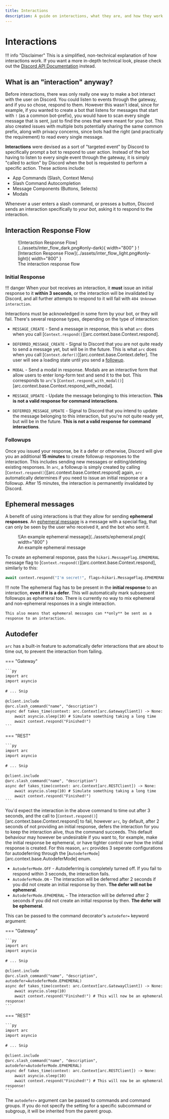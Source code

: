 ```yaml
---
title: Interactions
description: A guide on interactions, what they are, and how they work.
---
```


# Interactions

!!! info "Disclaimer"
    This is a simplified, non-technical explanation of how interactions work. If you want a more in-depth technical look, please check out the [Discord API Documentation](https://discord.com/developers/docs/interactions/receiving-and-responding#interactions-and-bot-users) instead.


## What is an "interaction" anyway?

Before interactions, there was only really one way to make a bot interact with the user on Discord. You could listen to events through the gateway, and if you so chose, respond to them. However this wasn't ideal, since for example, if you wanted to create a bot that listens for messages that start with `!` (as a common bot-prefix), you would have to scan every single message that is sent, just to find the ones that were meant for your bot. This also created issues with multiple bots potentially sharing the same common prefix, along with privacy concerns, since bots had the right (and practically the requirement) to read every single message.

**Interactions** were devised as a sort of "targeted event" by Discord to specifically prompt a bot to respond to user action. Instead of the bot having to listen to every single event through the gateway, it is simply "called to action" by Discord when the bot is requested to perform a specific action. These actions include:

- App Commands (Slash, Context Menu)
- Slash Command Autocompletion
- Message Components (Buttons, Selects)
- Modals

Whenever a user enters a slash command, or presses a button, Discord sends an interaction specifically to *your bot*, asking it to respond to the interaction.

## Interaction Response Flow

<figure markdown>
  ![Interaction Response Flow](../assets/inter_flow_dark.png#only-dark){ width="800" }
  ![Interaction Response Flow](../assets/inter_flow_light.png#only-light){ width="800" }
  <figcaption>The interaction response flow</figcaption>
</figure>

### Initial Response

!!! danger
    When your bot receives an interaction, it **must** issue an initial response to it **within 3 seconds**, or the interaction will be invalidated by Discord, and all further attempts to respond to it will fail with `404 Unknown interaction`.

Interactions must be acknowledged in some form by your bot, or they will fail. There's several response types, depending on the type of interaction:

- `MESSAGE_CREATE` - Send a message in response, this is what `arc` does when you call [`Context.respond()`][arc.context.base.Context.respond].

- `DEFERRED_MESSAGE_CREATE` - Signal to Discord that you are not quite ready to send a message yet, but will be in the future. This is what `arc` does when you call [`Context.defer()`][arc.context.base.Context.defer]. The user will see a loading state until you send a [followup](#followups).

- `MODAL` - Send a modal in response. Modals are an interactive form that allow users to enter long-form text and send it to the bot. This corresponds to `arc`'s [`Context.respond_with_modal()`][arc.context.base.Context.respond_with_modal].

- `MESSAGE_UPDATE` - Update the message belonging to this interaction. **This is not a valid response for command interactions**.

- `DEFERRED_MESSAGE_UPDATE` - Signal to Discord that you intend to update the message belonging to this interaction, but you're not quite ready yet, but will be in the future. **This is not a valid response for command interactions**.

### Followups

Once you issued your response, be it a defer or otherwise, Discord will give you an additional **15 minutes** to create followup responses to the interaction. This includes sending new messages or editing/deleting existing responses. In `arc`, a followup is simply created by calling [`Context.respond()`][arc.context.base.Context.respond] again, `arc` automatically determines if you need to issue an initial response or a followup. After 15 minutes, the interaction is permanently invalidated by Discord.

## Ephemeral messages

A benefit of using interactions is that they allow for sending **ephemeral responses**. An [ephemeral message](https://support.discord.com/hc/en-us/articles/1500000580222-Ephemeral-Messages-FAQ) is a message with a special flag, that can only be seen by the user who received it, and the bot who sent it.

<figure markdown>
  ![An example ephemeral message](../assets/ephemeral.png){ width="800" }
  <figcaption>An example ephemeral message</figcaption>
</figure>

To create an ephemeral response, pass the `hikari.MessageFlag.EPHEMERAL` message flag to [`Context.respond()`][arc.context.base.Context.respond], similarly to this:

```py
await context.respond("I'm secret!", flags=hikari.MessageFlag.EPHEMERAL)
```

!!! note
    The ephemeral flag has to be present in the **initial response** to an interaction, **even if it is a defer**. This will automatically mark subsequent followups as ephemeral too. There is currently no way to mix ephemeral and non-ephemeral responses in a single interaction.

    This also means that ephemeral messages can **only** be sent as a response to an interaction.

## Autodefer

`arc` has a built-in feature to automatically defer interactions that are about to time out, to prevent the interaction from failing.

=== "Gateway"

    ```py
    import arc
    import asyncio

    # ... Snip

    @client.include
    @arc.slash_command("name", "description")
    async def takes_time(context: arc.Context[arc.GatewayClient]) -> None:
        await asyncio.sleep(10) # Simulate something taking a long time
        await context.respond("Finished!")
    ```

=== "REST"

    ```py
    import arc
    import asyncio

    # ... Snip

    @client.include
    @arc.slash_command("name", "description")
    async def takes_time(context: arc.Context[arc.RESTClient]) -> None:
        await asyncio.sleep(10) # Simulate something taking a long time
        await context.respond("Finished!")
    ```

You'd expect the interaction in the above command to time out after 3 seconds, and the call to [`Context.respond()`][arc.context.base.Context.respond] to fail, however `arc`, by default, after 2 seconds of not providing an initial response, defers the interaction for you to keep the interaction alive, thus the command succeeds. This default behaviour may however be undesirable if you want to, for example, make the initial response be ephemeral, or have tighter control over how the initial response is created. For this reason, `arc` provides 3 seperate configurations for autodeferring through the [`AutodeferMode`][arc.context.base.AutodeferMode] enum.

- `AutodeferMode.OFF` - Autodeferring is completely turned off. If you fail to respond within 3 seconds, the interaction fails.
- `AutodeferMode.ON` - The interaction will be deferred after 2 seconds if you did not create an initial response by then. **The defer will not be ephemeral**.
- `AutodeferMode.EPHEMERAL` - The interaction will be deferred after 2 seconds if you did not create an initial response by then. **The defer will be ephemeral**.

This can be passed to the command decorator's `autodefer=` keyword argument:

=== "Gateway"

    ```py
    import arc
    import asyncio

    # ... Snip

    @client.include
    @arc.slash_command("name", "description", autodefer=AutodeferMode.EPHEMERAL)
    async def takes_time(context: arc.Context[arc.GatewayClient]) -> None:
        await asyncio.sleep(10)
        await context.respond("Finished!") # This will now be an ephemeral response!
    ```

=== "REST"

    ```py
    import arc
    import asyncio

    # ... Snip

    @client.include
    @arc.slash_command("name", "description", autodefer=AutodeferMode.EPHEMERAL)
    async def takes_time(context: arc.Context[arc.RESTClient]) -> None:
        await asyncio.sleep(10)
        await context.respond("Finished!") # This will now be an ephemeral response!
    ```

The `autodefer=` argument can be passed to commands and command groups. If you do not specify the setting for a specific subcommand or subgroup, it will be inherited from the parent group.

